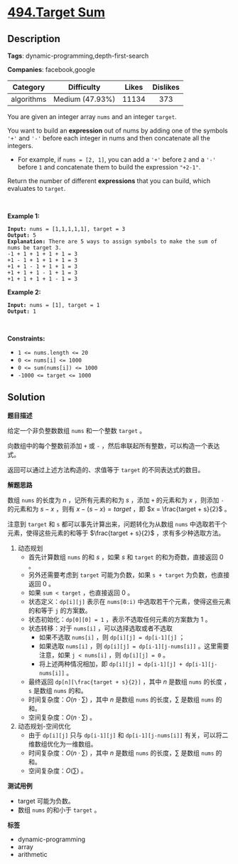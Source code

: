 # [494.Target Sum](https://leetcode.com/problems/target-sum/description/)

## Description

**Tags**: dynamic-programming,depth-first-search

**Companies**: facebook,google

|  Category  |   Difficulty    | Likes | Dislikes |
| :--------: | :-------------: | :---: | :------: |
| algorithms | Medium (47.93%) | 11134 |   373    |

<p>You are given an integer array <code>nums</code> and an integer <code>target</code>.</p>
<p>You want to build an <strong>expression</strong> out of nums by adding one of the symbols <code>&#39;+&#39;</code> and <code>&#39;-&#39;</code> before each integer in nums and then concatenate all the integers.</p>
<ul>
  <li>For example, if <code>nums = [2, 1]</code>, you can add a <code>&#39;+&#39;</code> before <code>2</code> and a <code>&#39;-&#39;</code> before <code>1</code> and concatenate them to build the expression <code>&quot;+2-1&quot;</code>.</li>
</ul>
<p>Return the number of different <strong>expressions</strong> that you can build, which evaluates to <code>target</code>.</p>
<p>&nbsp;</p>
<p><strong class="example">Example 1:</strong></p>
<pre><code><strong>Input:</strong> nums = [1,1,1,1,1], target = 3
<strong>Output:</strong> 5
<strong>Explanation:</strong> There are 5 ways to assign symbols to make the sum of nums be target 3.
-1 + 1 + 1 + 1 + 1 = 3
+1 - 1 + 1 + 1 + 1 = 3
+1 + 1 - 1 + 1 + 1 = 3
+1 + 1 + 1 - 1 + 1 = 3
+1 + 1 + 1 + 1 - 1 = 3</code></pre>
<p><strong class="example">Example 2:</strong></p>
<pre><code><strong>Input:</strong> nums = [1], target = 1
<strong>Output:</strong> 1</code></pre>
<p>&nbsp;</p>
<p><strong>Constraints:</strong></p>
<ul>
  <li><code>1 &lt;= nums.length &lt;= 20</code></li>
  <li><code>0 &lt;= nums[i] &lt;= 1000</code></li>
  <li><code>0 &lt;= sum(nums[i]) &lt;= 1000</code></li>
  <li><code>-1000 &lt;= target &lt;= 1000</code></li>
</ul>

## Solution

**题目描述**

给定一个非负整数数组 `nums` 和一个整数 `target` 。

向数组中的每个整数前添加 `+` 或 `-` ，然后串联起所有整数，可以构造一个表达式。

返回可以通过上述方法构造的、求值等于 `target` 的不同表达式的数目。

**解题思路**

数组 `nums` 的长度为 $n$ ，记所有元素的和为 $s$ ，添加 `+` 的元素和为 $x$ ，则添加 `-` 的元素和为 $s - x$ ，则有 $x - (s - x) = target$ ，即 $x = \frac{target + s}{2}$ 。

注意到 `target` 和 `s` 都可以事先计算出来，问题转化为从数组 `nums` 中选取若干个元素，使得这些元素的和等于 $\frac{target + s}{2}$ ，求有多少种选取方法。

1. 动态规划
   - 首先计算数组 `nums` 的和 $s$ ，如果 $s$ 和 `target` 的和为奇数，直接返回 0 。
   - 另外还需要考虑到 `target` 可能为负数，如果 `s + target` 为负数，也直接返回 0 。
   - 如果 `sum < target` ，也直接返回 0 。
   - 状态定义：`dp[i][j]` 表示在 `nums[0:i)` 中选取若干个元素，使得这些元素的和等于 `j` 的方案数。
   - 状态初始化：`dp[0][0] = 1` ，表示不选取任何元素的方案数为 1 。
   - 状态转移：对于 `nums[i]` ，可以选择选取或者不选取
     - 如果不选取 `nums[i]` ，则 `dp[i][j] = dp[i-1][j]` ；
     - 如果选取 `nums[i]` ，则 `dp[i][j] = dp[i-1][j-nums[i]]` 。这里需要注意，如果 `j < nums[i]` ，则 `dp[i][j] = 0` 。
     - 将上述两种情况相加，即 `dp[i][j] = dp[i-1][j] + dp[i-1][j-nums[i]]` 。
   - 最终返回 `dp[n][\frac{target + s}{2}]` ，其中 $n$ 是数组 `nums` 的长度 ，`s` 是数组 `nums` 的和。
   - 时间复杂度：$O(n \cdot \sum)$ ，其中 $n$ 是数组 `nums` 的长度，$\sum$ 是数组 `nums` 的和。
   - 空间复杂度：$O(n \cdot \sum)$ 。
2. 动态规划-空间优化
   - 由于 `dp[i][j]` 只与 `dp[i-1][j]` 和 `dp[i-1][j-nums[i]]` 有关，可以将二维数组优化为一维数组。
   - 时间复杂度：$O(n \cdot \sum)$ ，其中 $n$ 是数组 `nums` 的长度，$\sum$ 是数组 `nums` 的和。
   - 空间复杂度：$O(\sum)$ 。

**测试用例**

- target 可能为负数。
- 数组 `nums` 的和小于 `target` 。

**标签**

- dynamic-programming
- array
- arithmetic

